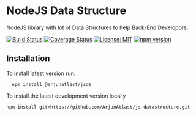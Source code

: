 # NodeJS Data Structure

NodeJS library with lot of Data Structures to help Back-End Developors.

[![Build Status](https://travis-ci.org/ArjunAtlast/js-datastructure.svg?branch=master)](https://travis-ci.org/ArjunAtlast/js-datastructure)
[![Coverage Status](https://coveralls.io/repos/github/ArjunAtlast/js-datastructure/badge.svg?branch=master)](https://coveralls.io/github/ArjunAtlast/js-datastructure?branch=master)
[![License: MIT](https://img.shields.io/badge/License-MIT-blue.svg)](https://opensource.org/licenses/MIT)
[![npm version](https://badge.fury.io/js/%40arjunatlast%2Fjsds.svg)](https://www.npmjs.com/package/@arjunatlast/jsds)

## Installation

To install latest version run:

```
  npm install @arjunatlast/jsds
```

To install the latest development version locally

```
npm install git+https://github.com/ArjunAtlast/js-datastructure.git
```
